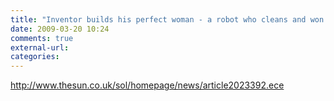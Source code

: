 ```yaml
---
title: "Inventor builds his perfect woman - a robot who cleans and won't nag"
date: 2009-03-20 10:24
comments: true
external-url:
categories:
---
```

<http://www.thesun.co.uk/sol/homepage/news/article2023392.ece>
